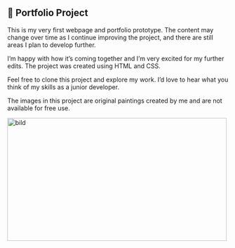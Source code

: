 ## 📁 Portfolio Project 

This is my very first webpage and portfolio prototype.
The content may change over time as I continue improving the project, and there are still areas I plan to develop further.

I’m happy with how it’s coming together and I’m very excited for my further edits.
The project was created using HTML and CSS.

Feel free to clone this project and explore my work. I’d love to hear what you think of my skills as a junior developer.

The images in this project are original paintings created by me and are not available for free use.

<img src="https://github.com/user-attachments/assets/47e38f09-0545-41bf-9ce0-5cc030917bc9" width="500" height="280" alt="bild" />




